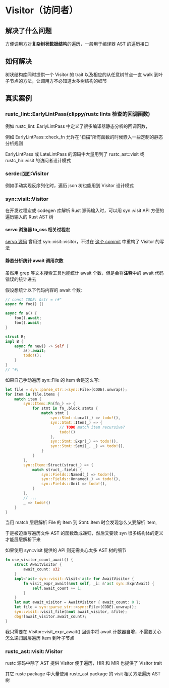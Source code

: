 # Visitor（访问者）

## 解决了什么问题

方便调用方对**复杂树状数据结构**的遍历，一般用于编译器 AST 的遍历接口

## 如何解决

树状结构库同时提供一个 Visitor 的 trait 以及相应的从任意树节点一直 walk 到叶子节点的方法，让调用方不必知道太多树结构的细节

## 真实案例

### rustc_lint::EarlyLintPass(clippy/rustc lints 检查的回调函数)

例如 rustc_lint::EarlyLintPass 中定义了很多编译器静态分析的回调函数，

例如 EarlyLintPass::check_fn 允许在"扫描"所有函数的时候嵌入一些定制的静态分析规则

EarlyLintPass 或 LateLintPass 的源码中大量用到了 rustc_ast::visit 或 rustc_hir::visit 的访问者设计模式

### serde::de::Visitor

例如手动实现反序列化时，遍历 json 树也能用到 Visitor 设计模式

### syn::visit::Visitor

在开发过程宏或 codegen 库解析 Rust 源码输入时，可以用 syn::visit API 方便的遍历输入的 Rust AST 树

#### servo 浏览器 to_css 相关过程宏

[servo 源码](https://github.com/servo/servo/blob/a3af32155fe74ab886862a56a75af06dee9ea9d5/components/style_derive/to_css.rs#L111)
曾用过 syn::visit::visitor，不过在 [这个 commit](https://github.com/servo/servo/commit/f2758950284610265b9245beed179c8729715a6b)
中重构了 Visitor 的写法

#### 静态分析统计 await 调用次数

虽然用 grep 等文本搜索工具也能统计 await 个数，但是会将**注释**中的 await 代码错误的统计进去

假设想统计以下代码内容的 await 个数:

```rust
// const CODE: &str = r#"
async fn foo() {}

async fn a() {
    foo().await;
    foo().await;
}

struct B;
impl B {
    async fn new() -> Self {
        a().await;
        todo!();
    }
}
// "#;
```

如果自己手动遍历 syn::File 的 item 会是这么写:

```rust
let file = syn::parse_str::<syn::File>(CODE).unwrap();
for item in file.items {
    match item {
        syn::Item::Fn(fn_) => {
            for stmt in fn_.block.stmts {
                match stmt {
                    syn::Stmt::Local(_) => todo!(),
                    syn::Stmt::Item(_) => {
                        // TODO match item recursive?
                        todo!()
                    },
                    syn::Stmt::Expr(_) => todo!(),
                    syn::Stmt::Semi(_, _) => todo!(),
                }
            }
        },
        syn::Item::Struct(struct_) => {
            match struct_.fields {
                syn::Fields::Named(_) => todo!(),
                syn::Fields::Unnamed(_) => todo!(),
                syn::Fields::Unit => todo!(),
            }
        },
        // ...
        _ => todo!()
    }
}
```

当用 match 层层解析 File 的 Item 到 Stmt::Item 时会发现怎么又要解析 Item,

于是被迫重写遍历文件 AST 的函数改成递归，然后又要读 syn 很多结构体的定义才能层层解析下来

如果使用 syn::visit 提供的 API 则无需关心太多 AST 树的细节

```rust
fn use_visitor_count_await() {
    struct AwaitVisitor {
        await_count: u32
    }
    impl<'ast> syn::visit::Visit<'ast> for AwaitVisitor {
        fn visit_expr_await(&mut self, _i: &'ast syn::ExprAwait) {
            self.await_count += 1;    
        }
    }
    let mut await_visitor = AwaitVisitor { await_count: 0 };
    let file = syn::parse_str::<syn::File>(CODE).unwrap();
    syn::visit::visit_file(&mut await_visitor, &file);
    dbg!(await_visitor.await_count);
}
```

我只需要在 Visitor::visit_expr_await() 回调中将 await 计数器自增，不需要关心怎么递归层层遍历 Item 到叶子节点

### rustc_ast::visit::Visitor

rustc 源码中除了 AST 提供 Visitor 便于遍历，HIR 和 MIR 也提供了 Visitor trait

其它 rustc package 中大量使用 rustc_ast package 的 visit 相关方法遍历 AST 树
